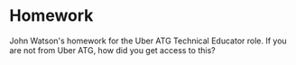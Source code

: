 # Homework

John Watson's homework for the Uber ATG Technical Educator role. If you are not from Uber ATG, how did you get access to this?
